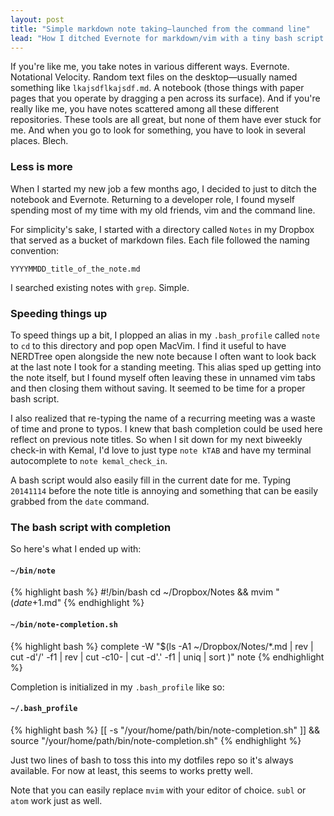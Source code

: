 ```yaml
---
layout: post
title: "Simple markdown note taking—launched from the command line"
lead: "How I ditched Evernote for markdown/vim with a tiny bash script for taking notes."
---
```


If you're like me, you take notes in various different ways. Evernote. Notational Velocity. Random text files on the desktop—usually named something like `lkajsdflkajsdf.md`. A notebook (those things with paper pages that you operate by dragging a pen across its surface). And if you're really like me, you have notes scattered among all these different repositories. These tools are all great, but none of them have ever stuck for me. And when you go to look for something, you have to look in several places. Blech.

### Less is more

When I started my new job a few months ago, I decided to just to ditch the notebook and Evernote. Returning to a developer role, I found myself spending most of my time with my old friends, vim and the command line.

For simplicity's sake, I started with a directory called `Notes` in my Dropbox that served as a bucket of markdown files. Each file followed the naming convention:

```
YYYYMMDD_title_of_the_note.md
```

I searched existing notes with `grep`. Simple.

### Speeding things up

To speed things up a bit, I plopped an alias in my `.bash_profile` called `note` to `cd` to this directory and pop open MacVim. I find it useful to have NERDTree open alongside the new note because I often want to look back at the last note I took for a standing meeting. This alias sped up getting into the note itself, but I found myself often leaving these in unnamed vim tabs and then closing them without saving. It seemed to be time for a proper bash script.

I also realized that re-typing the name of a recurring meeting was a waste of time and prone to typos. I knew that bash completion could be used here reflect on previous note titles. So when I sit down for my next biweekly check-in with Kemal, I'd love to just type `note kTAB` and have my terminal autocomplete to `note kemal_check_in`.

A bash script would also easily fill in the current date for me. Typing `20141114` before the note title is annoying and something that can be easily grabbed from the `date` command.

### The bash script with completion

So here's what I ended up with:

#### `~/bin/note`
{% highlight bash %}
#!/bin/bash
cd ~/Dropbox/Notes && mvim "$(date +%Y%m%d)_$1.md"
{% endhighlight %}

#### `~/bin/note-completion.sh`
{% highlight bash %}
complete -W "$(ls -A1 ~/Dropbox/Notes/*.md | rev | cut -d'/' -f1 | rev | cut -c10- | cut -d'.' -f1 | uniq | sort )" note
{% endhighlight %}

Completion is initialized in my `.bash_profile` like so:

#### `~/.bash_profile`
{% highlight bash %}
[[ -s "/your/home/path/bin/note-completion.sh" ]] && source "/your/home/path/bin/note-completion.sh"
{% endhighlight %}

Just two lines of bash to toss this into my dotfiles repo so it's always available. For now at least, this seems to works pretty well.

Note that you can easily replace `mvim` with your editor of choice. `subl` or `atom` work just as well.
